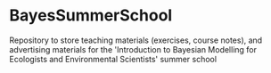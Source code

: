 # BayesSummerSchool
Repository to store teaching materials (exercises, course notes), and advertising materials for the 'Introduction to Bayesian Modelling for Ecologists and Environmental Scientists' summer school
